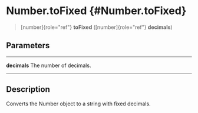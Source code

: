 Number.toFixed {#Number.toFixed}
==============

> [number]{role="ref"} **toFixed** ([number]{role="ref"} **decimals**)

Parameters
----------

  -------------- -------------------------
  **decimals**   The number of decimals.
  -------------- -------------------------

Description
-----------

Converts the Number object to a string with fixed decimals.
